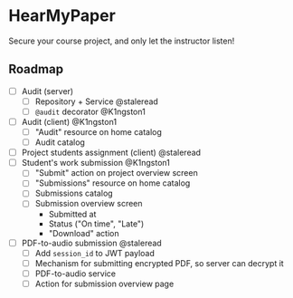 # HearMyPaper

Secure your course project, and only let the instructor listen!

## Roadmap
- [ ] Audit (server)
  - [ ] Repository + Service @staleread
  - [ ] `@audit` decorator @K1ngston1
- [ ] Audit (client) @K1ngston1
  - [ ] "Audit" resource on home catalog
  - [ ] Audit catalog
- [ ] Project students assignment (client) @staleread
- [ ] Student's work submission @K1ngston1
  - [ ] "Submit" action on project overview screen
  - [ ] "Submissions" resource on home catalog
  - [ ] Submissions catalog
  - [ ] Submission overview screen
    - Submitted at
    - Status ("On time", "Late")
    - "Download" action
- [ ] PDF-to-audio submission @staleread
  - [ ] Add `session_id` to JWT payload
  - [ ] Mechanism for submitting encrypted PDF, so server can decrypt it
  - [ ] PDF-to-audio service
  - [ ] Action for submission overview page
